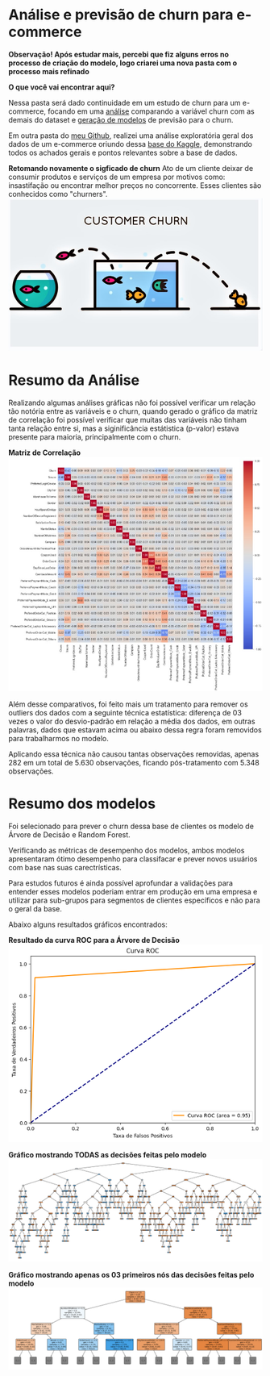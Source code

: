 # Análise e previsão de churn para e-commerce

**Observação! Após estudar mais, percebi que fiz alguns erros no processo de criação do modelo, logo criarei uma nova pasta com o processo mais refinado**

**O que você vai encontrar aqui?**

Nessa pasta será dado continuidade em um estudo de churn para um e-commerce, focando em uma [análise](https://github.com/PedroReste/prescriptive_and_prediction_analysis/blob/main/pt_analise_e_modelo_para_previsao_de_churn_em_ecommerce/analise_de_dados_focado_para_o_modelo_de_churn.ipynb) comparando a variável churn com as demais do dataset e [geração de modelos](https://github.com/PedroReste/prescriptive_and_prediction_analysis/blob/main/pt_analise_e_modelo_para_previsao_de_churn_em_ecommerce/modelo_de_previsao_de_churn_em_um_ecommerce.ipynb) de previsão para o churn.

Em outra pasta do [meu Github](https://github.com/PedroReste/diagnostics_and_descriptive_analysis/tree/main/pt_analise_de_dados_de_ecommerce_para_previsoes_de_churn), realizei uma análise exploratória geral dos dados de um e-commerce oriundo dessa [base do Kaggle](https://www.kaggle.com/datasets/ankitverma2010/ecommerce-customer-churn-analysis-and-prediction), demonstrando todos os achados gerais e pontos relevantes sobre a base de dados.

**Retomando novamente o sigficado de churn**
Ato de um cliente deixar de consumir produtos e serviços de um empresa por motivos como: insastifação ou encontrar melhor preços no concorrente. Esses clientes são conhecidos como "churners".
![Imagem para retratar o churn](image.png)

# **Resumo da Análise**
Realizando algumas análises gráficas não foi possível verificar um relação tão notória entre as variáveis e o churn, quando gerado o gráfico da matriz de correlação foi possível verificar que muitas das variáveis não tinham tanta relação entre si, mas a siginificância estátistica (p-valor) estava presente para maioria, principalmente com o churn.

**Matriz de Correlação**
![Matriz de Correlação](matriz_de_correlacao.jpeg)

Além desse comparativos, foi feito mais um tratamento para remover os outliers dos dados com a seguinte técnica estatística: diferença de 03 vezes o valor do desvio-padrão em relação a média dos dados, em outras palavras, dados que estavam acima ou abaixo dessa regra foram removidos para trabalharmos no modelo.

Aplicando essa técnica não causou tantas observações removidas, apenas 282 em um total de 5.630 observações, ficando pós-tratamento com 5.348 observações.

# **Resumo dos modelos**

Foi selecionado para prever o churn dessa base de clientes os modelo de Árvore de Decisão e Random Forest.

Verificando as métricas de desempenho dos modelos, ambos modelos apresentaram ótimo desempenho para classifacar e prever novos usuários com base nas suas carectrísticas.

Para estudos futuros é ainda possível aprofundar a validações para entender esses modelos poderiam entrar em produção em uma empresa e utilizar para sub-grupos para segmentos de clientes específicos e não para o geral da base.

Abaixo alguns resultados gráficos encontrados:

**Resultado da curva ROC para a Árvore de Decisão**
![Curva ROC Árvore de Decisão](curva_roc_decision_tree.png)

**Gráfico mostrando TODAS as decisões feitas pelo modelo**
![Árvore de Decisão](decision_tree.png)

**Gráfico mostrando apenas os 03 primeiros nós das decisões feitas pelo modelo**
![Árvore de Decisão, os 03 primeiros nós](decision_tree_max_depth_3.png)

